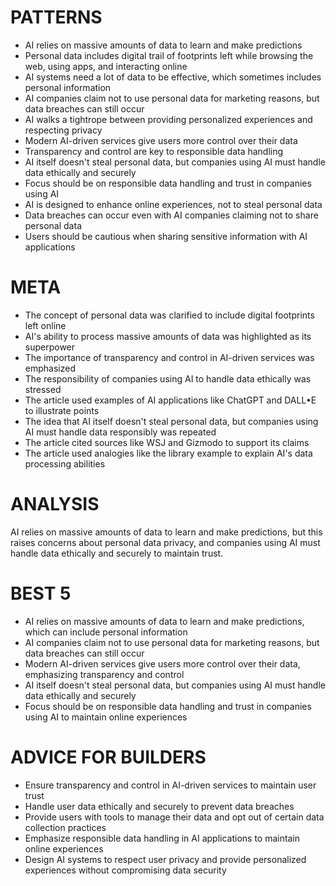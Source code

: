 # PATTERNS

* AI relies on massive amounts of data to learn and make predictions
* Personal data includes digital trail of footprints left while browsing the web, using apps, and interacting online
* AI systems need a lot of data to be effective, which sometimes includes personal information
* AI companies claim not to use personal data for marketing reasons, but data breaches can still occur
* AI walks a tightrope between providing personalized experiences and respecting privacy
* Modern AI-driven services give users more control over their data
* Transparency and control are key to responsible data handling
* AI itself doesn't steal personal data, but companies using AI must handle data ethically and securely
* Focus should be on responsible data handling and trust in companies using AI
* AI is designed to enhance online experiences, not to steal personal data
* Data breaches can occur even with AI companies claiming not to share personal data
* Users should be cautious when sharing sensitive information with AI applications

# META

* The concept of personal data was clarified to include digital footprints left online
* AI's ability to process massive amounts of data was highlighted as its superpower
* The importance of transparency and control in AI-driven services was emphasized
* The responsibility of companies using AI to handle data ethically was stressed
* The article used examples of AI applications like ChatGPT and DALL•E to illustrate points
* The idea that AI itself doesn't steal personal data, but companies using AI must handle data responsibly was repeated
* The article cited sources like WSJ and Gizmodo to support its claims
* The article used analogies like the library example to explain AI's data processing abilities

# ANALYSIS
AI relies on massive amounts of data to learn and make predictions, but this raises concerns about personal data privacy, and companies using AI must handle data ethically and securely to maintain trust.

# BEST 5
* AI relies on massive amounts of data to learn and make predictions, which can include personal information
* AI companies claim not to use personal data for marketing reasons, but data breaches can still occur
* Modern AI-driven services give users more control over their data, emphasizing transparency and control
* AI itself doesn't steal personal data, but companies using AI must handle data ethically and securely
* Focus should be on responsible data handling and trust in companies using AI to maintain online experiences

# ADVICE FOR BUILDERS
* Ensure transparency and control in AI-driven services to maintain user trust
* Handle user data ethically and securely to prevent data breaches
* Provide users with tools to manage their data and opt out of certain data collection practices
* Emphasize responsible data handling in AI applications to maintain online experiences
* Design AI systems to respect user privacy and provide personalized experiences without compromising data security

